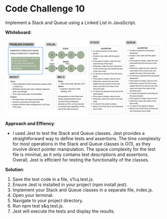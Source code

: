 # Code Challenge 10

Implement a Stack and Queue using a Linked List in JavaScript.

**Whiteboard**:

![CC10](CC10.png)

**Approach and Effiency**:

- I used Jest to test the Stack and Queue classes. Jest provides a straightforward way to define tests and assertions. The time complexity for most operations in the Stack and Queue classes is O(1), as they involve direct pointer manipulation. The space complexity for the test file is minimal, as it only contains test descriptions and assertions. Overall, Jest is efficient for testing the functionality of the classes.

**Solution**:

1. Save the test code in a file, s%q.test.js.
2. Ensure Jest is installed in your project (npm install jest).
3. Implement your Stack and Queue classes in a separate file, index.js.
4. Open your terminal.
5. Navigate to your project directory.
6. Run npm test s&q.test.js.
7. Jest will execute the tests and display the results.
